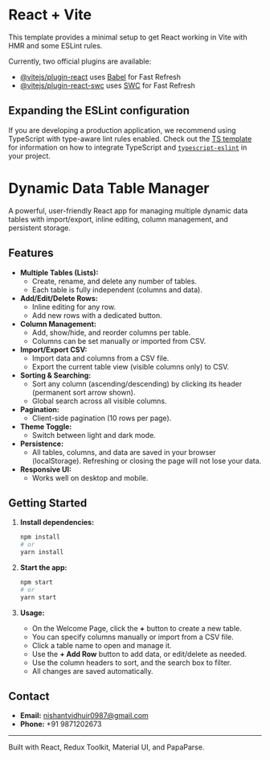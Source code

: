 # React + Vite

This template provides a minimal setup to get React working in Vite with HMR and some ESLint rules.

Currently, two official plugins are available:

- [@vitejs/plugin-react](https://github.com/vitejs/vite-plugin-react/blob/main/packages/plugin-react) uses [Babel](https://babeljs.io/) for Fast Refresh
- [@vitejs/plugin-react-swc](https://github.com/vitejs/vite-plugin-react/blob/main/packages/plugin-react-swc) uses [SWC](https://swc.rs/) for Fast Refresh

## Expanding the ESLint configuration

If you are developing a production application, we recommend using TypeScript with type-aware lint rules enabled. Check out the [TS template](https://github.com/vitejs/vite/tree/main/packages/create-vite/template-react-ts) for information on how to integrate TypeScript and [`typescript-eslint`](https://typescript-eslint.io) in your project.

# Dynamic Data Table Manager

A powerful, user-friendly React app for managing multiple dynamic data tables with import/export, inline editing, column management, and persistent storage.

## Features

- **Multiple Tables (Lists):**
  - Create, rename, and delete any number of tables.
  - Each table is fully independent (columns and data).
- **Add/Edit/Delete Rows:**
  - Inline editing for any row.
  - Add new rows with a dedicated button.
- **Column Management:**
  - Add, show/hide, and reorder columns per table.
  - Columns can be set manually or imported from CSV.
- **Import/Export CSV:**
  - Import data and columns from a CSV file.
  - Export the current table view (visible columns only) to CSV.
- **Sorting & Searching:**
  - Sort any column (ascending/descending) by clicking its header (permanent sort arrow shown).
  - Global search across all visible columns.
- **Pagination:**
  - Client-side pagination (10 rows per page).
- **Theme Toggle:**
  - Switch between light and dark mode.
- **Persistence:**
  - All tables, columns, and data are saved in your browser (localStorage). Refreshing or closing the page will not lose your data.
- **Responsive UI:**
  - Works well on desktop and mobile.

## Getting Started

1. **Install dependencies:**
   ```bash
   npm install
   # or
   yarn install
   ```

2. **Start the app:**
   ```bash
   npm start
   # or
   yarn start
   ```

3. **Usage:**
   - On the Welcome Page, click the **+** button to create a new table.
   - You can specify columns manually or import from a CSV file.
   - Click a table name to open and manage it.
   - Use the **+ Add Row** button to add data, or edit/delete as needed.
   - Use the column headers to sort, and the search box to filter.
   - All changes are saved automatically.

## Contact

- **Email:** nishantvidhuir0987@gmail.com
- **Phone:** +91 9871202673

---

Built with React, Redux Toolkit, Material UI, and PapaParse.
